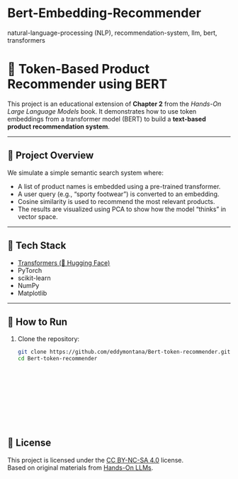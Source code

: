 # Bert-Embedding-Recommender
natural-language-processing (NLP), recommendation-system, llm, bert, transformers


# 🧠 Token-Based Product Recommender using BERT

This project is an educational extension of **Chapter 2** from the *Hands-On Large Language Models* book. It demonstrates how to use token embeddings from a transformer model (BERT) to build a **text-based product recommendation system**.

---

## 📌 Project Overview

We simulate a simple semantic search system where:
- A list of product names is embedded using a pre-trained transformer.
- A user query (e.g., “sporty footwear”) is converted to an embedding.
- Cosine similarity is used to recommend the most relevant products.
- The results are visualized using PCA to show how the model “thinks” in vector space.

---

## 🔧 Tech Stack

- [Transformers (🤗 Hugging Face)](https://huggingface.co/transformers/)
- PyTorch
- scikit-learn
- NumPy
- Matplotlib

---

## 🚀 How to Run

1. Clone the repository:
   ```bash
   git clone https://github.com/eddymontana/Bert-token-recommender.git
   cd Bert-token-recommender












## 📄 License

This project is licensed under the [CC BY-NC-SA 4.0](https://creativecommons.org/licenses/by-nc-sa/4.0/) license.  
Based on original materials from [Hands-On LLMs](https://github.com/HandsOnLLM/Hands-On-Large-Language-Models).
